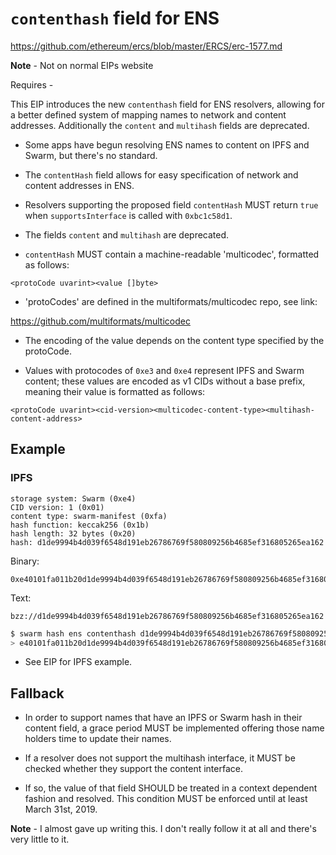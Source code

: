 # `contenthash` field for ENS

https://github.com/ethereum/ercs/blob/master/ERCS/erc-1577.md

**Note** - Not on normal EIPs website

Requires -

This EIP introduces the new `contenthash` field for ENS resolvers, allowing for a better defined system of mapping names to network and content addresses. Additionally the `content` and `multihash` fields are deprecated.

 - Some apps have begun resolving ENS names to content on IPFS and Swarm, but there's no standard.
 
 - The `contentHash` field allows for easy specification of network and content addresses in ENS.

 - Resolvers supporting the proposed field `contentHash` MUST return `true` when `supportsInterface` is called with `0xbc1c58d1`.

 - The fields `content` and `multihash` are deprecated.

 - `contentHash` MUST contain a machine-readable 'multicodec', formatted as follows:

```
<protoCode uvarint><value []byte>
```

 - 'protoCodes' are defined in the multiformats/multicodec repo, see link:

https://github.com/multiformats/multicodec

 - The encoding of the value depends on the content type specified by the protoCode.
 
 - Values with protocodes of `0xe3` and `0xe4` represent IPFS and Swarm content; these values are encoded as v1 CIDs without a base prefix, meaning their value is formatted as follows:

```
<protoCode uvarint><cid-version><multicodec-content-type><multihash-content-address>
```

## Example

### IPFS

```
storage system: Swarm (0xe4)
CID version: 1 (0x01)
content type: swarm-manifest (0xfa)
hash function: keccak256 (0x1b)
hash length: 32 bytes (0x20)
hash: d1de9994b4d039f6548d191eb26786769f580809256b4685ef316805265ea162
```

Binary:

```
0xe40101fa011b20d1de9994b4d039f6548d191eb26786769f580809256b4685ef316805265ea162
```

Text:

```
bzz://d1de9994b4d039f6548d191eb26786769f580809256b4685ef316805265ea162
```

```bash
$ swarm hash ens contenthash d1de9994b4d039f6548d191eb26786769f580809256b4685ef316805265ea162                                 
> e40101fa011b20d1de9994b4d039f6548d191eb26786769f580809256b4685ef316805265ea162
```

 - See EIP for IPFS example.

## Fallback

 - In order to support names that have an IPFS or Swarm hash in their content field, a grace period MUST be implemented offering those name holders time to update their names.
 
 - If a resolver does not support the multihash interface, it MUST be checked whether they support the content interface.
 
  - If so, the value of that field SHOULD be treated in a context dependent fashion and resolved. This condition MUST be enforced until at least March 31st, 2019.

**Note** - I almost gave up writing this. I don't really follow it at all and there's very little to it.